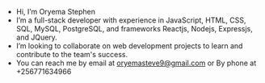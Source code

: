 - Hi, I’m Oryema Stephen
- I’m a full-stack developer with experience in JavaScript, HTML, CSS, SQL, MySQL, PostgreSQL, and frameworks Reactjs, Nodejs, Expressjs, and JQuery.
- I’m looking to collaborate on web development projects to learn and contribute to the team's success.
- You can reach me by email at oryemasteve9@gmail.com or By phone at +256771634966

<!---
OryemaStephen/OryemaStephen is a ✨ special ✨ repository because its `README.md` (this file) appears on your GitHub profile.
You can click the Preview link to take a look at your changes.
--->
